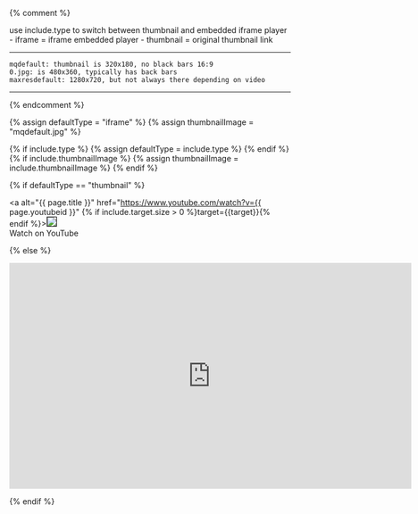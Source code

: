 {% comment %}

use include.type to switch between thumbnail and embedded iframe player
    - iframe = iframe embedded player
    - thumbnail = original thumbnail link

---------------------------------------------------------------------
    mqdefault: thumbnail is 320x180, no black bars 16:9
    0.jpg: is 480x360, typically has back bars
    maxresdefault: 1280x720, but not always there depending on video
----------------------------------------------------------------------

{% endcomment %}

{% assign defaultType = "iframe" %}
{% assign thumbnailImage = "mqdefault.jpg" %}

{% if include.type %}
    {% assign defaultType = include.type %}
{% endif %}
{% if include.thumbnailImage %}
    {% assign thumbnailImage = include.thumbnailImage %}
{% endif %}

{% if defaultType == "thumbnail" %}

<a alt="{{ page.title }}" href="https://www.youtube.com/watch?v={{ page.youtubeid }}" {% if include.target.size > 0 %}target={{target}}{% endif %}><img src="https://img.youtube.com/vi/{{ page.youtubeid }}/{{ thumbnailimage }}" style="border: 1px solid black;"/><br/>Watch on YouTube</a>

{% else %}

<iframe width="720" height="405" src="http://www.youtube.com/embed/{{ page.youtubeid }}" frameborder="0" allowfullscreen></iframe>

{% endif %}